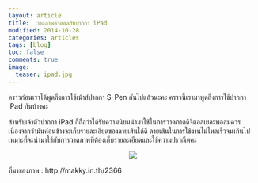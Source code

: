 ```yaml
---
layout: article
title:  วาดภาพดิจิตอลกับปากกา iPad
modified: 2014-10-28
categories: articles
tags: [blog]
toc: false
comments: true
image:
  teaser: ipad.jpg
---
```


<p>คราวก่อนเราได้พูดถึงการใช้เม้าส์ปากกา S-Pen กันไปแล้วนะคะ คราวนี้เรามาพูดถึงการใช้ปากกา iPad กันบ้างคะ </p>

<p>สำหรับเจ้าตัวปากกา iPad ก็ถือว่าได้รับความนิยมนำมาใช้ในการวาดภาดดิจิตอลเยอะพอสมควร เนื่องจากว่ามันค่อนข้างจะเก็บรายละเอียดของลายเส้นได้ดี ลายเส้นในการใช้งานไม่ไหลเร็วจนเกินไป เหมาะที่จะนำมาใช้กับการวาดภาพที่ต้องเก็บรายละเอียดและใช้ความปราณีตคะ </p>





<p><center><figure>
	<a href="http://makky.in.th/2366/" target="_blank"><img src="http://farm9.staticflickr.com/8058/8210865115_993fc86fca_o.jpg"></a>
</figure></center></p>


<p>ที่มาของภาพ : http://makky.in.th/2366</p>




